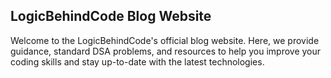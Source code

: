 
## LogicBehindCode Blog Website
Welcome to the LogicBehindCode's official blog website. Here, we provide guidance, standard DSA problems, and resources to help you improve your coding skills and stay up-to-date with the latest technologies.


